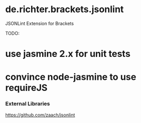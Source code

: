 de.richter.brackets.jsonlint
============================

JSONLint Extension for Brackets

TODO:
# use jasmine 2.x for unit tests
# convince node-jasmine to use requireJS

### External Libraries
https://github.com/zaach/jsonlint
